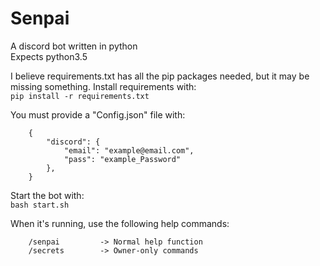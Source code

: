 # Senpai
  
A discord bot written in python  
Expects python3.5  

I believe requirements.txt has all the pip packages needed, but it may be missing something. Install requirements with:  
```pip install -r requirements.txt```

You must provide a "Config.json" file with:
```
    {
        "discord": {
            "email": "example@email.com",
            "pass": "example_Password"
        },
    }
```
	
Start the bot with:  
```bash start.sh```
	
When it's running, use the following help commands:
```
    /senpai         -> Normal help function
    /secrets        -> Owner-only commands
```